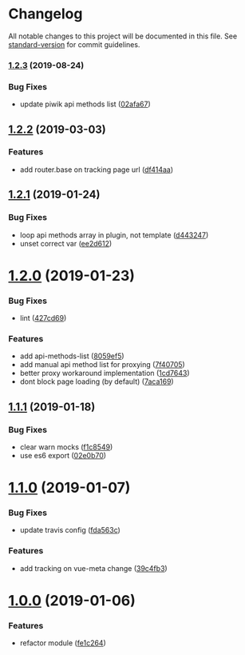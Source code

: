 # Changelog

All notable changes to this project will be documented in this file. See [standard-version](https://github.com/conventional-changelog/standard-version) for commit guidelines.

### [1.2.3](https://github.com/pimlie/nuxt-matomo/compare/v1.2.2...v1.2.3) (2019-08-24)


### Bug Fixes

* update piwik api methods list ([02afa67](https://github.com/pimlie/nuxt-matomo/commit/02afa67))

<a name="1.2.2"></a>
## [1.2.2](https://github.com/pimlie/nuxt-matomo/compare/v1.2.1...v1.2.2) (2019-03-03)


### Features

* add router.base on tracking page url ([df414aa](https://github.com/pimlie/nuxt-matomo/commit/df414aa))



<a name="1.2.1"></a>
## [1.2.1](https://github.com/pimlie/nuxt-matomo/compare/v1.2.0...v1.2.1) (2019-01-24)


### Bug Fixes

* loop api methods array in plugin, not template ([d443247](https://github.com/pimlie/nuxt-matomo/commit/d443247))
* unset correct var ([ee2d612](https://github.com/pimlie/nuxt-matomo/commit/ee2d612))



<a name="1.2.0"></a>
# [1.2.0](https://github.com/pimlie/nuxt-matomo/compare/v1.1.1...v1.2.0) (2019-01-23)


### Bug Fixes

* lint ([427cd69](https://github.com/pimlie/nuxt-matomo/commit/427cd69))


### Features

* add api-methods-list ([8059ef5](https://github.com/pimlie/nuxt-matomo/commit/8059ef5))
* add manual api method list for proxying ([7f40705](https://github.com/pimlie/nuxt-matomo/commit/7f40705))
* better proxy workaround implementation ([1cd7643](https://github.com/pimlie/nuxt-matomo/commit/1cd7643))
* dont block page loading (by default) ([7aca169](https://github.com/pimlie/nuxt-matomo/commit/7aca169))



<a name="1.1.1"></a>
## [1.1.1](https://github.com/pimlie/nuxt-matomo/compare/v1.1.0...v1.1.1) (2019-01-18)


### Bug Fixes

* clear warn mocks ([f1c8549](https://github.com/pimlie/nuxt-matomo/commit/f1c8549))
* use es6 export ([02e0b70](https://github.com/pimlie/nuxt-matomo/commit/02e0b70))



<a name="1.1.0"></a>
# [1.1.0](https://github.com/pimlie/nuxt-matomo/compare/v1.0.0...v1.1.0) (2019-01-07)


### Bug Fixes

* update travis config ([fda563c](https://github.com/pimlie/nuxt-matomo/commit/fda563c))


### Features

* add tracking on vue-meta change ([39c4fb3](https://github.com/pimlie/nuxt-matomo/commit/39c4fb3))



<a name="1.0.0"></a>
# [1.0.0](https://github.com/pimlie/nuxt-matomo/compare/v0.5.1...v1.0.0) (2019-01-06)


### Features

* refactor module ([fe1c264](https://github.com/pimlie/nuxt-matomo/commit/fe1c264))
